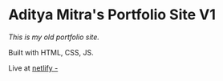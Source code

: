 # Aditya Mitra's Portfolio Site V1

*This is my old portfolio site.*

Built with HTML, CSS, JS.

Live at [netlify - ]()